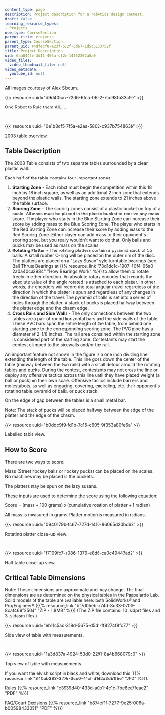 ```yaml
---
content_type: page
description: Project description for a robotics design contest.
draft: false
learning_resource_types:
- Projects
ocw_type: CourseSection
parent_title: Projects
parent_type: CourseSection
parent_uid: 84dfecf8-a23f-522f-3d67-1d5c5133752f
title: Project Description
uid: 6aa844fd-3d11-403a-cf2c-14f52202a5a0
video_files:
  video_thumbnail_file: null
video_metadata:
  youtube_id: null
---
```

All images courtesy of Alex Slocum.

{{< resource uuid="d9d405a7-72d6-6fca-06e2-7cc98fb83c9e" >}}

One Robot to Rule them All…..

 

{{< resource uuid="0e1b8cf5-7f5a-e2aa-5802-c937b754863b" >}}

2003 table overview.

## Table Description

The 2003 Table consists of two separate tables surrounded by a clear plastic wall.

Each half of the table contains four important zones:

1. **Starting Zone** - Each robot must begin the competition within this 18 inch by 18 inch square, as well as an additional 2 inch zone that extends beyond the plastic walls. The starting zone extends to 21 inches above the table surface.
2. **Scoring Zone** - The scoring zones consist of a plastic bucket on top of a scale. All mass must be placed in the plastic bucket to receive any mass score. The player who starts in the Blue Starting Zone can increase their score by adding mass to the Blue Scoring Zone. The player who starts in the Red Starting Zone can increase their score by adding mass to the Red Scoring Zone. Either player can add mass to their opponent's scoring zone, but you really wouldn't want to do that. Only balls and pucks may be used as mass on the scales.
3. **Rotating Platter** - The rotating platters contain a pyramid stack of 55 balls. A small rubber O-ring will be placed on the outer rim of the disc. The platters are placed on a "Lazy Susan" syle turntable bearings (see Ball Thrust Bearings at {{% resource_link "73d1dc1c-1907-40f4-95a0-2a0a40ca2984" "How Bearings Work" %}}) to allow them to rotate freely in either direction. An absolute rotary encoder that records the absolute value of the angle rotated is attached to each platter. In other words, the encoders will record the total angular travel regardless of the direction in which the platter is spun and regardless of any changes in the direction of the travel. The pyramid of balls is set into a series of holes through the platter. A stack of pucks is placed halfway between the platter edge and the chasm edge.
4. **Cross Rails and Side Walls** - The only connections between the two tables are a pair of round horizontal bars and the side walls of the table. These PVC bars span the entire length of the table, from behind one starting zone to the corresponding scoring zone. The PVC pipe has a diameter of 2-1/8 inches. The rail area contained within the starting zone is considered part of the starting zone. Contestants may start the contest clamped to the sidewalls and/or the rail.

An important feature not shown in the figure is a one inch dividing line extending the length of the table. This line goes down the center of the table (midway between the two rails) with a small detour around the rotating tables and pucks. During the contest, contestants may not cross the line or deploy any offensive tactics across this line until they have placed weight (a ball or puck) on their own scale. Offensive tactics include barriers and molestabots, as well as engaging, covering, encircling, etc. their opponent's rotating table, pyramid of balls, or puck stack.

On the edge of gap between the tables is a small metal bar.

Note: The stack of pucks will be placed halfway between the edge of the platter and the edge of the chasm.

{{< resource uuid="b0ddc9f9-fd1b-7c15-c605-9f353a80fe6a" >}}

Labelled table view.

## How to Score

There are two ways to score:

Mass (Street hockey balls or hockey pucks) can be placed on the scales. No machines may be placed in the buckets.

The platters may be spun on the lazy susans.

These inputs are used to determine the score using the following equation:

Score = (mass + 100 grams) x (cumulative rotation of platter + 1 radian)

All mass is measured in grams. Platter motion is measured in radians.

{{< resource uuid="0940179b-fc67-727d-1410-86065d20bd68" >}}

Rotating platter close-up view.

 

{{< resource uuid="f7109fc7-a086-1379-e8d6-ca0c49447ad2" >}}

Half table close-up view.

## Critical Table Dimensions

Note: These dimensions are approximate and may change. The final dimensions are as determined on the physical tables in the Pappalardo Lab. Solid models of the table are available here: both SolidWorks® and Pro/Engineer® ({{% resource_link "bf7d05eb-a74d-8c33-0700-8caf469f2504" "ZIP - 1.8MB" %}}) (The ZIP file contains: 10 .sldprt files and 3 .sldasm files.)

{{< resource uuid="eb11c5ad-318d-5675-d5d1-ff8274f8fc77" >}}

Side view of table with measurements.

 

{{< resource uuid="1a3d837a-4924-53d0-2291-8a4b668079c0" >}}

Top view of table with measurements.

If you want the elvish script in black and white, download this ({{% resource_link "840ab383-3775-3cc0-41cf-d1d2a3db1f5e" "JPG" %}}).

Rules ({{% resource_link "c3939d40-433d-a0b1-4c1c-7be8ec7feae2" "PDF" %}})

FAQ/Court Decisions ({{% resource_link "b874ef1f-7277-9e25-006a-b00598433051" "PDF" %}})